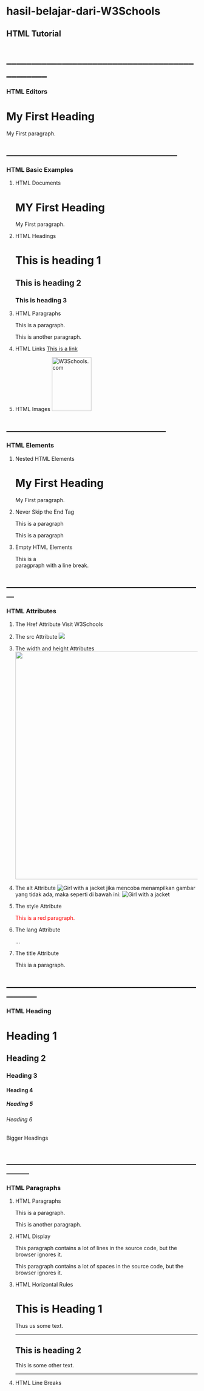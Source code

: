 <h1>hasil-belajar-dari-W3Schools</h1>
<h2>HTML Tutorial</h2>
<h1> _____________________________________________ </h1>

<h3>HTML Editors</h3> 
<!DOCTYPE html>
<html>
<body>

<h1>My First Heading</h1>
<p>My First paragraph.</p>

</body>
</html>

## _____________________________________________
### HTML Basic Examples
1. HTML Documents
   <!DOCTYPE html>
   <html>
   <body>

   <h1>MY First Heading</h1>
   <p>My First paragraph.</p>

   </body>
   </html>

2. HTML Headings
   <h1>This is heading 1</h1>
   <h2>This is heading 2</h2>
   <h3>This is heading 3</h3>

3. HTML Paragraphs
   <p>This is a paragraph.</p>
   <p>This is another paragraph.</p>

4. HTML Links
   <a href="https://www.w3schools.com">This is a link</a>

5. HTML Images
   <img src="w3schools.jpg" alt="W3Schools.com" width="104"
   height="142">

## __________________________________________
### HTML Elements
1. Nested HTML Elements
   <html>
   <body>
  
   <h1>My First Heading</h1>
   <p>My First paragraph.</p>

   </body>
   </html>

2. Never Skip the End Tag
   <html>
   <body>

   <p>This is a paragraph
   <p>This is a paragraph
     
   </body>
   </html>
   
4. Empty HTML Elements
   <p>This is a <br> paragpraph with a line break.</p>

## ____________________________________________________
### HTML Attributes
1. The Href Attribute
   <a herf="https://www.w3schools.com">Visit W3Schools</a>
   
2. The src Attribute
   <img src="img_girl.jpg">
   
3. The width and height Attributes
   <img src="img_girl.jpg" width="500" height="600">
   
4. The alt Attribute
   <img src="img_girl.jpg" alt="Girl with a jacket">
jika mencoba menampilkan gambar yang tidak ada, maka seperti di bawah ini:
   <img src="img_typo.jpg" alt="Girl with a jacket">
   
5. The style Attribute
   <p style="color:red;">This is a red paragraph.</p>
   
6. The lang Attribute
   <!DOCTYPE html>
   <html lang="en">
   <body>
   ...
   </body>
   </html>
   
7. The title Attribute
   <p title="I'm a tooltip">This ia a paragraph.</p>

## __________________________________________________________
### HTML Heading
<h1>Heading 1</h1>
<h2>Heading 2</h2>
<h3>Heading 3</h3>
<h4>Heading 4</h4>
<h5>Heading 5</h5>
<h6>Heading 6</h6>


Bigger Headings
<h1 style="front-size:60px;"Heading 1</h1>

## ________________________________________________________
### HTML Paragraphs
1. HTML Paragraphs
   <p>This is a paragraph.</p>
   <p>This is another paragraph.</p>

2. HTML Display
   <p>
   This paragraph
   contains a lot of lines
   in the source code, 
   but the browser
   ignores it.
   </p>

   <p>
   This paragraph
   contains        a lot of spaces
   in the source         code,
   but the        browser
   ignores it.
   </p>

3. HTML Horizontal Rules
   <h1>This is Heading 1</h1>
   <p>Thus us some text.</p>
   <hr>
   <h2>This is heading 2</h2>
   <p>This is some other text.</p>
   <hr>

4. HTML Line Breaks
